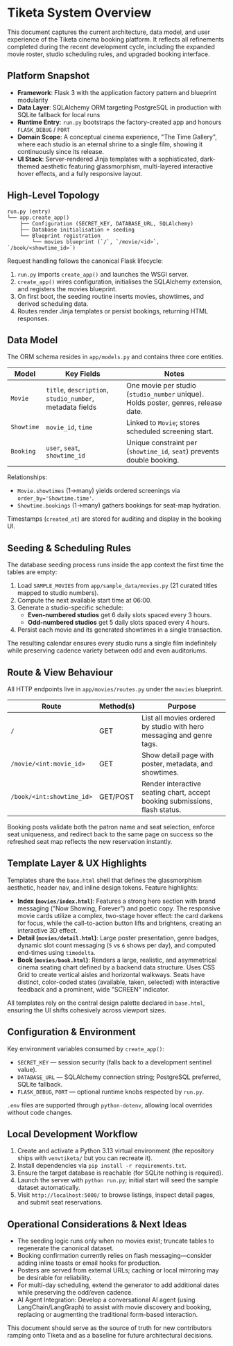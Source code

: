 # Tiketa System Overview

This document captures the current architecture, data model, and user experience of the Tiketa cinema booking platform. It reflects all refinements completed during the recent development cycle, including the expanded movie roster, studio scheduling rules, and upgraded booking interface.

## Platform Snapshot

- **Framework**: Flask 3 with the application factory pattern and blueprint modularity
- **Data Layer**: SQLAlchemy ORM targeting PostgreSQL in production with SQLite fallback for local runs
- **Runtime Entry**: `run.py` bootstraps the factory-created app and honours `FLASK_DEBUG` / `PORT`
- **Domain Scope**: A conceptual cinema experience, "The Time Gallery", where each studio is an eternal shrine to a single film, showing it continuously since its release.
- **UI Stack**: Server-rendered Jinja templates with a sophisticated, dark-themed aesthetic featuring glassmorphism, multi-layered interactive hover effects, and a fully responsive layout.

## High-Level Topology

```
run.py (entry)
└── app.create_app()
    ├── Configuration (SECRET_KEY, DATABASE_URL, SQLAlchemy)
    ├── Database initialisation + seeding
    └── Blueprint registration
        └── movies blueprint (`/`, `/movie/<id>`, `/book/<showtime_id>`)
```

Request handling follows the canonical Flask lifecycle:

1. `run.py` imports `create_app()` and launches the WSGI server.
2. `create_app()` wires configuration, initialises the SQLAlchemy extension, and registers the movies blueprint.
3. On first boot, the seeding routine inserts movies, showtimes, and derived scheduling data.
4. Routes render Jinja templates or persist bookings, returning HTML responses.

## Data Model

The ORM schema resides in `app/models.py` and contains three core entities.

| Model | Key Fields | Notes |
| --- | --- | --- |
| `Movie` | `title`, `description`, `studio_number`, metadata fields | One movie per studio (`studio_number` unique). Holds poster, genres, release date. |
| `Showtime` | `movie_id`, `time` | Linked to `Movie`; stores scheduled screening start. |
| `Booking` | `user`, `seat`, `showtime_id` | Unique constraint per (`showtime_id`, `seat`) prevents double booking. |

Relationships:

- `Movie.showtimes` (1→many) yields ordered screenings via `order_by='Showtime.time'`.
- `Showtime.bookings` (1→many) gathers bookings for seat-map hydration.

Timestamps (`created_at`) are stored for auditing and display in the booking UI.

## Seeding & Scheduling Rules

The database seeding process runs inside the app context the first time the tables are empty:

1. Load `SAMPLE_MOVIES` from `app/sample_data/movies.py` (21 curated titles mapped to studio numbers).
2. Compute the next available start time at 06:00.
3. Generate a studio-specific schedule:
   - **Even-numbered studios** get 6 daily slots spaced every 3 hours.
   - **Odd-numbered studios** get 5 daily slots spaced every 4 hours.
4. Persist each movie and its generated showtimes in a single transaction.

The resulting calendar ensures every studio runs a single film indefinitely while preserving cadence variety between odd and even auditoriums.

## Route & View Behaviour

All HTTP endpoints live in `app/movies/routes.py` under the `movies` blueprint.

| Route | Method(s) | Purpose |
| --- | --- | --- |
| `/` | GET | List all movies ordered by studio with hero messaging and genre tags. |
| `/movie/<int:movie_id>` | GET | Show detail page with poster, metadata, and showtimes. |
| `/book/<int:showtime_id>` | GET/POST | Render interactive seating chart, accept booking submissions, flash status. |

Booking posts validate both the patron name and seat selection, enforce seat uniqueness, and redirect back to the same page on success so the refreshed seat map reflects the new reservation instantly.

## Template Layer & UX Highlights

Templates share the `base.html` shell that defines the glassmorphism aesthetic, header nav, and inline design tokens. Feature highlights:

- **Index (`movies/index.html`)**: Features a strong hero section with brand messaging ("Now Showing, Forever") and poetic copy. The responsive movie cards utilize a complex, two-stage hover effect: the card darkens for focus, while the call-to-action button lifts and brightens, creating an interactive 3D effect.
- **Detail (`movies/detail.html`)**: Large poster presentation, genre badges, dynamic slot count messaging (`5` vs `6` shows per day), and computed end-times using `timedelta`.
- **Book (`movies/book.html`)**: Renders a large, realistic, and asymmetrical cinema seating chart defined by a backend data structure. Uses CSS Grid to create vertical aisles and horizontal walkways. Seats have distinct, color-coded states (available, taken, selected) with interactive feedback and a prominent, wide "SCREEN" indicator.

All templates rely on the central design palette declared in `base.html`, ensuring the UI shifts cohesively across viewport sizes.

## Configuration & Environment

Key environment variables consumed by `create_app()`:

- `SECRET_KEY` — session security (falls back to a development sentinel value).
- `DATABASE_URL` — SQLAlchemy connection string; PostgreSQL preferred, SQLite fallback.
- `FLASK_DEBUG`, `PORT` — optional runtime knobs respected by `run.py`.

`.env` files are supported through `python-dotenv`, allowing local overrides without code changes.

## Local Development Workflow

1. Create and activate a Python 3.13 virtual environment (the repository ships with `venvtiketa/` but you can recreate it).
2. Install dependencies via `pip install -r requirements.txt`.
3. Ensure the target database is reachable (for SQLite nothing is required).
4. Launch the server with `python run.py`; initial start will seed the sample dataset automatically.
5. Visit `http://localhost:5000/` to browse listings, inspect detail pages, and submit seat reservations.

## Operational Considerations & Next Ideas

- The seeding logic runs only when no movies exist; truncate tables to regenerate the canonical dataset.
- Booking confirmation currently relies on flash messaging—consider adding inline toasts or email hooks for production.
- Posters are served from external URLs; caching or local mirroring may be desirable for reliability.
- For multi-day scheduling, extend the generator to add additional dates while preserving the odd/even cadence.
- AI Agent Integration: Develop a conversational AI agent (using LangChain/LangGraph) to assist with movie discovery and booking, replacing or augmenting the traditional form-based interaction.

This document should serve as the source of truth for new contributors ramping onto Tiketa and as a baseline for future architectural decisions.

